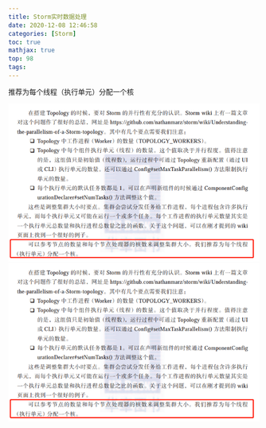```yaml
---
title: Storm实时数据处理
date: 2020-12-08 12:46:58
categories: [Storm]
toc: true
mathjax: true
top: 98
tags:
---
```



推荐为每个线程（执行单元）分配一个核

<!-- more -->

![](/images/Storm实时数据处理/1.bmp)
![](Storm实时数据处理/1.bmp)